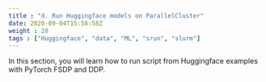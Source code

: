 ```yaml
---
title : "d. Run Huggingface models on ParallelCluster"
date: 2020-09-04T15:58:58Z
weight : 20
tags : ["Huggingface", "data", "ML", "srun", "slurm"]
---
```


In this section, you will learn how to run script from Huggingface examples with PyTorch FSDP and DDP.


